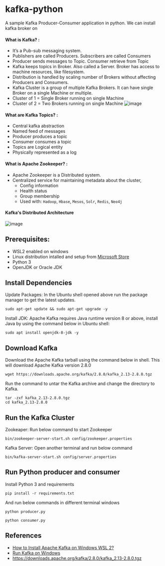 # kafka-python
A sample Kafka Producer-Consumer application in python. We can install kafka broker on 

#### What is Kafka? :
* It’s a Pub-sub messaging system. 
* Publishers are called Producers. Subscribers are called Consumers 
* Producer sends messages to Topic. Consumer retrieve from Topic
* Kafka keeps topics in Broker. Also called a Server. Broker has access to machine resources, like filesystem.
* Distribution is handled by scaling number of Brokers without affecting Producers and Consumers.
* Kafka Cluster is a group of multiple Kafka Brokers. It can have single Broker on a single Machine or multiple. 
* Cluster of 1 = Single Broker running on single Machine
* Cluster of 2 = Two Brokers running on single Machine
![image](https://user-images.githubusercontent.com/23707225/175257475-46e194a1-21db-4686-a273-b273e141a37e.png)

#### What are Kafka Topics? :
* Central kafka abstraction
* Named feed of messages
* Producer produces a topic
* Consumer consumes a topic
* Topics are Logical entity
* Physically represented as a log

#### What is Apache Zookeeper? :
* Apache Zookeeper is a Distributed system. 
* Centralized service for maintaining metadata about the cluster, 
  *  Config information
  *  Health status
  *  Group membership
  *  Used with: `Hadoop`, `Hbase`, `Mesos`, `Solr`, `Redis`, `Neo4j`

#### Kafka's Distributed Architecture
![image](https://user-images.githubusercontent.com/23707225/175257748-782a8500-5778-4ee9-b861-67069c2f9d1e.png)


## Prerequisites:
- WSL2 enabled on windows
- Linux distribution intalled and setup from [Microsoft Store](https://apps.microsoft.com/store/detail/ubuntu/9PDXGNCFSCZV)
- Python 3 
- OpenJDK or Oracle JDK



## Install Dependencies

Update Packages: 
In the Ubuntu shell opened above run the package manager to get the latest updates.
```
sudo apt-get update && sudo apt-get upgrade -y
```

Install JDK: 
Apache Kafka requires Java runtime version 8 or above, install Java by using the command below in Ubuntu shell:
```
sudo apt install openjdk-8-jdk -y
```

## Download Kafka
Download the Apache Kafka tarball using the command below in shell. This will download Apache Kafka version 2.8.0
```
wget https://downloads.apache.org/kafka/2.8.0/kafka_2.13-2.8.0.tgz
```

Run the command to untar the Kafka archive and change the directory to Kafka.
```
tar -zxf kafka_2.13-2.8.0.tgz
cd kafka_2.13-2.8.0
```


## Run the Kafka Cluster
Zookeaper: Run below command to start Zookeeper

```
bin/zookeeper-server-start.sh config/zookeeper.properties
```

Kafka Server: 
Open another terminal and run below command

```
bin/kafka-server-start.sh config/server.properties
```
  


## Run Python producer and consumer

Install Python 3 and requirements
```
pip install -r requirements.txt
```

And run below commands in different terminal windows

```
python producer.py
```

```
python consumer.py
```

## References 
* [How to Install Apache Kafka on Windows WSL 2?](https://dcrunch.dev/blog/kafka/set-up-and-run-apache-kafka-on-windows-wsl-2/)
* [Run Kafka on Windows](https://www.geeksforgeeks.org/how-to-install-and-run-apache-kafka-on-windows/)
* https://downloads.apache.org/kafka/2.8.0/kafka_2.13-2.8.0.tgz
